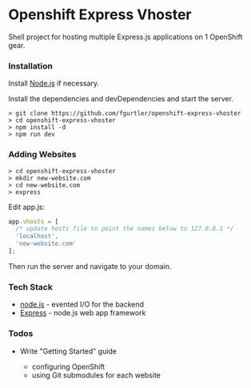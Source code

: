 # Openshift Express Vhoster
Shell project for hosting multiple Express.js applications on 1 OpenShift gear.  

### Installation

Install [Node.js](https://nodejs.org/) if necessary.

Install the dependencies and devDependencies and start the server.

```
> git clone https://github.com/fgurtler/openshift-express-vhoster
> cd openshift-express-vhoster
> npm install -d
> npm run dev
```
### Adding Websites
```
> cd openshift-express-vhoster
> mkdir new-website.com
> cd new-website.com
> express
```
Edit app.js:
```js
app.vhosts = [
  /* update hosts file to point the names below to 127.0.0.1 */
  'localhost',
  'new-website.com'  
];
```
Then run the server and navigate to your domain.

### Tech Stack

* [node.js] - evented I/O for the backend
* [Express] - node.js web app framework

### Todos

 - Write "Getting Started" guide
   - configuring OpenShift
   - using Git submodules for each website


   [node.js]: <http://nodejs.org>
   [express]: <http://expressjs.com>

